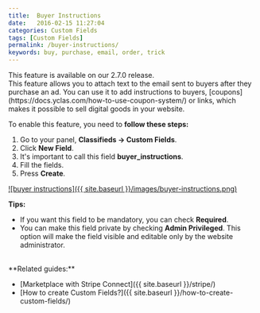 ```yaml
---
title:  Buyer Instructions 
date:   2016-02-15 11:27:04
categories: Custom Fields
tags: [Custom Fields]
permalink: /buyer-instructions/
keywords: buy, purchase, email, order, trick
---
```

<div class="alert alert-warning">
<strong><i class="glyphicon glyphicon-warning-sign"></i> </strong> This feature is available on our 2.7.0 release.
</div>
This feature allows you to attach text to the email sent to buyers after they purchase an ad. You can use it to add instructions to buyers, [coupons](https://docs.yclas.com/how-to-use-coupon-system/) or links, which makes it possible to sell digital goods in your website.

To enable this feature, you need to **follow these steps:**

1. Go to your panel, **Classifieds -> Custom Fields**.
2. Click **New Field**.
3. It's important to call this field **buyer_instructions**.
4. Fill the fields.
5. Press **Create**.

<a href="//docs.yclas.com/images/buyer-instructions.png" class="thumbnail gallery-item" data-gallery>
![buyer instructions]({{ site.baseurl }}/images/buyer-instructions.png)
</a>

**Tips:**

+ If you want this field to be mandatory, you can check **Required**.
+ You can make this field private by checking **Admin Privileged**. This option will make the field visible and editable only by the website administrator.

<br>
**Related guides:**

* [Marketplace with Stripe Connect]({{ site.baseurl }}/stripe/)
* [How to create Custom Fields?]({{ site.baseurl }}/how-to-create-custom-fields/)




